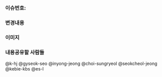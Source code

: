 ### 이슈번호: #

### 변경내용


### 이미지


### 내용공유할 사람들
@k-hj
@gyseok-seo
@inyong-jeong
@choi-sungryeol
@seokcheol-jeong
@kebie-kbs
@es-l
